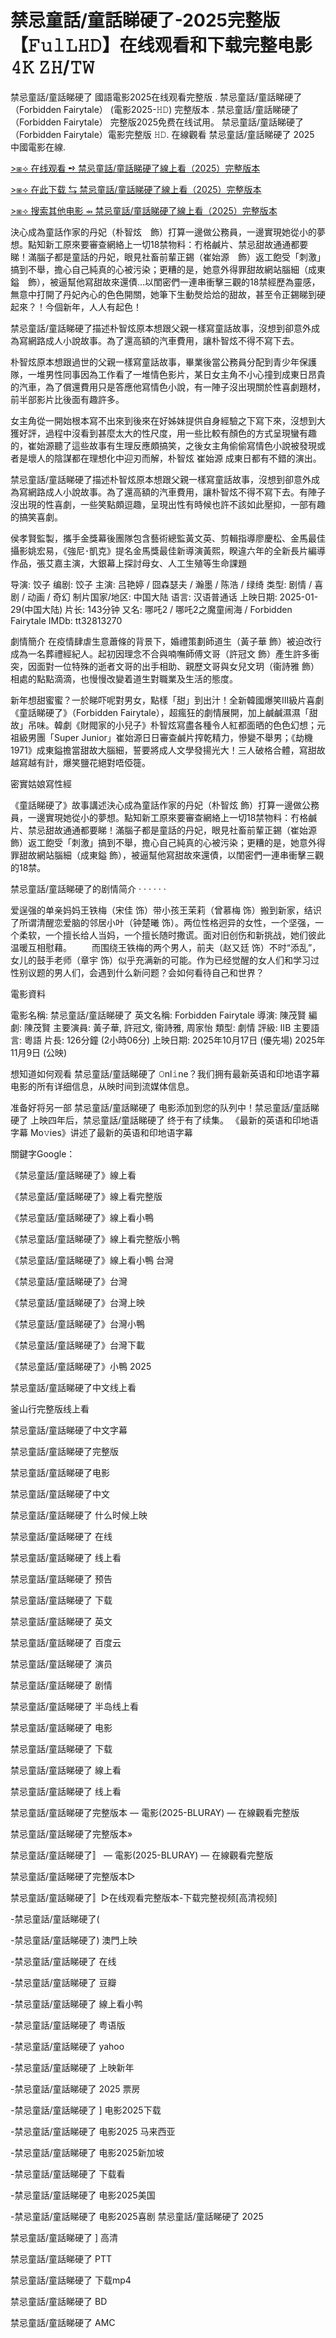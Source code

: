 # 禁忌童話/童話睇硬了-2025完整版【𝙵𝚞𝚕𝙻𝙷𝙳】在线观看和下载完整电影𝟺𝙺 𝚉𝙷/𝚃𝚆

禁忌童話/童話睇硬了 國語電影2025在线观看完整版 . 禁忌童話/童話睇硬了（Forbidden Fairytale） (電影2025-𝙷𝙳) 完整版本 . 禁忌童話/童話睇硬了（Forbidden Fairytale） 完整版2025免费在线试用。 禁忌童話/童話睇硬了（Forbidden Fairytale）電影完整版 𝙷𝙳. 在線觀看 禁忌童話/童話睇硬了 2025 中國電影在線.

[>⧆⟢ 在线观看 ➺ 禁忌童話/童話睇硬了線上看（2025）完整版本](https://t.co/qd2Or2oveL)

[>⧆⟢ 在此下载 ⇆ 禁忌童話/童話睇硬了線上看（2025）完整版本](https://t.co/qd2Or2oveL)

[>⧆⟢ 搜索其他电影 ⇴ 禁忌童話/童話睇硬了線上看（2025）完整版本](https://t.co/qd2Or2oveL)

決心成為童話作家的丹妃（朴智炫　飾）打算一邊做公務員，一邊實現她從小的夢想。點知新工原來要審查網絡上一切18禁物料：冇格鹹片、禁忌甜故通通都要睇！滿腦子都是童話的丹妃，眼見社畜前輩正錫（崔始源　飾）返工飽受「刺激」搞到不舉，擔心自己純真的心被污染；更糟的是，她意外得罪甜故網站腦細（成東鎰　飾），被逼幫他寫甜故來還債…以閨密們一連串衝擊三觀的18禁經歷為靈感，無意中打開了丹妃內心的色色開關，她筆下生動㷫烚烚的甜故，甚至令正錫睇到硬起來？！今個新年，人人有起色！

禁忌童話/童話睇硬了描述朴智炫原本想跟父親一樣寫童話故事，沒想到卻意外成為寫網路成人小說故事。為了還高額的汽車費用，讓朴智炫不得不寫下去。

朴智炫原本想跟過世的父親一樣寫童話故事，畢業後當公務員分配到青少年保護隊，一堆男性同事因為工作看了一堆情色影片，某日女主角不小心撞到成東日昂貴的汽車，為了償還費用只是答應他寫情色小說，有一陣子沒出現關於性喜劇題材，前半部影片比後面有趣許多。

女主角從一開始根本寫不出來到後來在好姊妹提供自身經驗之下寫下來，沒想到大獲好評，過程中沒看到甚麼太大的性尺度，用一些比較有顏色的方式呈現蠻有趣的，崔始源聽了這些故事有生理反應頗搞笑，之後女主角偷偷寫情色小說被發現或者是壞人的陰謀都在理想化中迎刃而解，朴智炫  崔始源  成東日都有不錯的演出。

禁忌童話/童話睇硬了描述朴智炫原本想跟父親一樣寫童話故事，沒想到卻意外成為寫網路成人小說故事。為了還高額的汽車費用，讓朴智炫不得不寫下去。有陣子沒出現的性喜劇，一些笑點頗逗趣，呈現出性有時候也許不該如此壓抑，一部有趣的搞笑喜劇。

侯孝賢監製，攜手金獎幕後團隊包含藝術總監黃文英、剪輯指導廖慶松、金馬最佳攝影姚宏易，《強尼･凱克》提名金馬獎最佳新導演黃熙，睽違六年的全新長片編導作品，張艾嘉主演，大銀幕上探討母女、人工生殖等生命課題

导演: 饺子 编剧: 饺子 主演: 吕艳婷 / 囧森瑟夫 / 瀚墨 / 陈浩 / 绿绮 类型: 剧情 / 喜剧 / 动画 / 奇幻 制片国家/地区: 中国大陆 语言: 汉语普通话 上映日期: 2025-01-29(中国大陆) 片长: 143分钟 又名: 哪吒2 / 哪吒2之魔童闹海 / Forbidden Fairytale IMDb: tt32813270

劇情簡介 在疫情肆虐生意蕭條的背景下，婚禮策劃師道生（黃子華 飾）被迫改行成為一名葬禮經紀人。起初因理念不合與喃嘸師傅文哥（許冠文 飾）產生許多衝突，因面對一位特殊的逝者文哥的出手相助、親歷文哥與女兒文玥（衞詩雅 飾）相處的點點滴滴，也慢慢改變着道生對職業及生活的態度。

新年想甜蜜蜜？一於睇吓呢對男女，點樣「甜」到出汁！全新韓國爆笑III級片喜劇《童話睇硬了》（Forbidden Fairytale），超瘋狂的劇情展開，加上鹹鹹濕濕「甜故」吊味。韓劇《財閥家的小兒子》朴智炫寫盡各種令人紅都面晒的色色幻想；元祖級男團「Super Junior」崔始源日日審查鹹片搾乾精力，慘變不舉男；《劫機1971》成東鎰擔當甜故大腦細，誓要將成人文學發揚光大！三人破格合體，寫甜故越寫越有計，爆笑鹽花絕對唔俹簁。

密實姑娘寫性經

《童話睇硬了》故事講述決心成為童話作家的丹妃（朴智炫 飾）打算一邊做公務員，一邊實現她從小的夢想。點知新工原來要審查網絡上一切18禁物料：冇格鹹片、禁忌甜故通通都要睇！滿腦子都是童話的丹妃，眼見社畜前輩正錫（崔始源 飾）返工飽受「刺激」搞到不舉，擔心自己純真的心被污染；更糟的是，她意外得罪甜故網站腦細（成東鎰 飾），被逼幫他寫甜故來還債，以閨密們一連串衝擊三觀的18禁。

禁忌童話/童話睇硬了的剧情简介 · · · · · ·

爱逞强的单亲妈妈王铁梅（宋佳 饰）带小孩王茉莉（曾慕梅 饰）搬到新家，结识了所谓清醒恋爱脑的邻居小叶（钟楚曦 饰）。两位性格迥异的女性，一个坚强，一个柔软，一个擅长给人当妈，一个擅长随时撒谎。面对旧创伤和新挑战，她们彼此温暖互相慰藉。 　　而围绕王铁梅的两个男人，前夫（赵又廷 饰）不时“添乱”，女儿的鼓手老师（章宇 饰）似乎充满新的可能。作为已经觉醒的女人们和学习过性别议题的男人们，会遇到什么新问题？会如何看待自己和世界？

電影資料

電影名稱: 禁忌童話/童話睇硬了 英文名稱: Forbidden Fairytale 導演: 陳茂賢 編劇: 陳茂賢 主要演員: 黃子華, 許冠文, 衞詩雅, 周家怡 類型: 劇情 評級: IIB 主要語言: 粵語 片長: 126分鐘 (2小時06分) 上映日期: 2025年10月17日 (優先場) 2025年11月9日 (公映)

想知道如何观看 禁忌童話/童話睇硬了 𝙾nl𝚒ne？我们拥有最新英语和印地语字幕电影的所有详细信息，从映时间到流媒体信息。

准备好将另一部 禁忌童話/童話睇硬了 电影添加到您的队列中！禁忌童話/童話睇硬了 上映四年后，禁忌童話/童話睇硬了 终于有了续集。 《最新的英语和印地语字幕 Mo𝚟ies》讲述了最新的英语和印地语字幕

關鍵字Google：

《禁忌童話/童話睇硬了》線上看

《禁忌童話/童話睇硬了》線上看完整版

《禁忌童話/童話睇硬了》線上看小鴨

《禁忌童話/童話睇硬了》線上看完整版小鴨

《禁忌童話/童話睇硬了》線上看小鴨 台灣

《禁忌童話/童話睇硬了》台灣

《禁忌童話/童話睇硬了》台灣上映

《禁忌童話/童話睇硬了》台灣小鴨

《禁忌童話/童話睇硬了》台灣下載

《禁忌童話/童話睇硬了》小鴨 2025

禁忌童話/童話睇硬了中文线上看

釜山行完整版线上看

禁忌童話/童話睇硬了中文字幕

禁忌童話/童話睇硬了完整版

禁忌童話/童話睇硬了电影

禁忌童話/童話睇硬了中文

禁忌童話/童話睇硬了 什么时候上映

禁忌童話/童話睇硬了 在线

禁忌童話/童話睇硬了 线上看

禁忌童話/童話睇硬了 预告

禁忌童話/童話睇硬了 下载

禁忌童話/童話睇硬了 英文

禁忌童話/童話睇硬了 百度云

禁忌童話/童話睇硬了 演员

禁忌童話/童話睇硬了 剧情

禁忌童話/童話睇硬了 半岛线上看

禁忌童話/童話睇硬了 电影

禁忌童話/童話睇硬了 下载

禁忌童話/童話睇硬了 線上看

禁忌童話/童話睇硬了 线上看

禁忌童話/童話睇硬了完整版本 — 電影(2025-BLURAY) — 在線觀看完整版

禁忌童話/童話睇硬了完整版本»

禁忌童話/童話睇硬了〛 — 電影(2025-BLURAY) — 在線觀看完整版

禁忌童話/童話睇硬了完整版本▷

禁忌童話/童話睇硬了〛▷在线观看完整版本-下载完整视频[高清视频]

-禁忌童話/童話睇硬了(

-禁忌童話/童話睇硬了) 澳門上映

-禁忌童話/童話睇硬了 在线

-禁忌童話/童話睇硬了 豆瓣

-禁忌童話/童話睇硬了 線上看小鸭

-禁忌童話/童話睇硬了 粤语版

-禁忌童話/童話睇硬了 yahoo

-禁忌童話/童話睇硬了 上映新年

-禁忌童話/童話睇硬了 2025 票房

-禁忌童話/童話睇硬了 ] 电影2025下载

-禁忌童話/童話睇硬了 电影2025 马来西亚

-禁忌童話/童話睇硬了 电影2025新加坡

-禁忌童話/童話睇硬了 下载看

-禁忌童話/童話睇硬了 电影2025美国

-禁忌童話/童話睇硬了 电影2025喜剧 禁忌童話/童話睇硬了 2025

禁忌童話/童話睇硬了 ] 高清

禁忌童話/童話睇硬了 PTT

禁忌童話/童話睇硬了 下载mp4

禁忌童話/童話睇硬了 BD

禁忌童話/童話睇硬了 AMC
